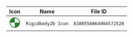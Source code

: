 | Icon | Name | File ID |
| ---  | ---  | ---     |
| ![](Rigidbody2D%20Icon.png) | `Rigidbody2D Icon` | `8380556064904572528` |

